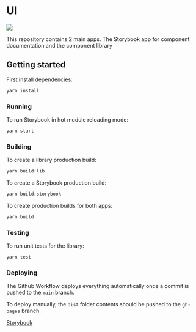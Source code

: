 # UI

<p>
  <a href="https://github.com/markmorcos/ui/actions" alt="Main">
    <img src="https://github.com/markmorcos/ui/actions/workflows/merge.yml/badge.svg" />
  </a>
</p>

This repository contains 2 main apps. The Storybook app for component documentation and the component library

## Getting started

First install dependencies:

```sh
yarn install
```

### Running

To run Storybook in hot module reloading mode:

```sh
yarn start
```

### Building

To create a library production build:

```sh
yarn build:lib
```

To create a Storybook production build:

```sh
yarn build:storybook
```

To create production builds for both apps:

```sh
yarn build
```

### Testing

To run unit tests for the library:

```sh
yarn test
```

### Deploying

The Github Workflow deploys everything automatically once a commit is pushed to the `main` branch.

To deploy manually, the `dist` folder contents should be pushed to the `gh-pages` branch.

[Storybook](https://markmorcos.github.io/ui/storybook/)
